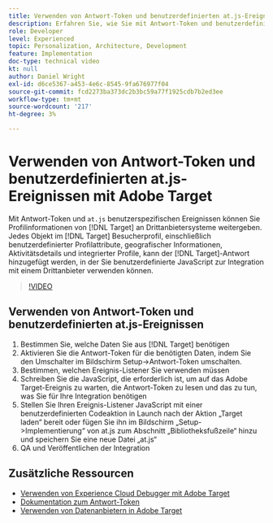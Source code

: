 ```yaml
---
title: Verwenden von Antwort-Token und benutzerdefinierten at.js-Ereignissen
description: Erfahren Sie, wie Sie mit Antwort-Token und benutzerdefinierten at.js-Ereignissen Profilinformationen von Target an Drittanbietersysteme weitergeben können.
role: Developer
level: Experienced
topic: Personalization, Architecture, Development
feature: Implementation
doc-type: technical video
kt: null
author: Daniel Wright
exl-id: d6ce5367-a453-4e6c-8545-9fa676977f04
source-git-commit: fcd2273ba373dc2b3bc59a77f1925cdb7b2ed3ee
workflow-type: tm+mt
source-wordcount: '217'
ht-degree: 3%

---
```


# Verwenden von Antwort-Token und benutzerdefinierten at.js-Ereignissen mit Adobe Target

Mit Antwort-Token und `at.js` benutzerspezifischen Ereignissen können Sie Profilinformationen von [!DNL Target] an Drittanbietersysteme weitergeben. Jedes Objekt im [!DNL Target] Besucherprofil, einschließlich benutzerdefinierter Profilattribute, geografischer Informationen, Aktivitätsdetails und integrierter Profile, kann der [!DNL Target]-Antwort hinzugefügt werden, in der Sie benutzerdefinierte JavaScript zur Integration mit einem Drittanbieter verwenden können.

>[!VIDEO](https://video.tv.adobe.com/v/23253/?quality=12)

## Verwenden von Antwort-Token und benutzerdefinierten at.js-Ereignissen

1. Bestimmen Sie, welche Daten Sie aus [!DNL Target] benötigen
1. Aktivieren Sie die Antwort-Token für die benötigten Daten, indem Sie den Umschalter im Bildschirm Setup->Antwort-Token umschalten.
1. Bestimmen, welchen Ereignis-Listener Sie verwenden müssen
1. Schreiben Sie die JavaScript, die erforderlich ist, um auf das Adobe Target-Ereignis zu warten, die Antwort-Token zu lesen und das zu tun, was Sie für Ihre Integration benötigen
1. Stellen Sie Ihren Ereignis-Listener JavaScript mit einer benutzerdefinierten Codeaktion in Launch nach der Aktion „Target laden“ bereit oder fügen Sie ihn im Bildschirm „Setup->Implementierung“ von at.js zum Abschnitt „Bibliotheksfußzeile“ hinzu und speichern Sie eine neue Datei „at.js“
1. QA und Veröffentlichen der Integration

## Zusätzliche Ressourcen

* [Verwenden von Experience Cloud Debugger mit Adobe Target](../troubleshooting/troubleshoot-with-the-experience-cloud-debugger.md)
* [Dokumentation zum Antwort-Token](https://experienceleague.adobe.com/docs/target/using/administer/response-tokens.html?lang=de)
* [Verwenden von Datenanbietern in Adobe Target](use-data-providers-to-integrate-third-party-data.md)

